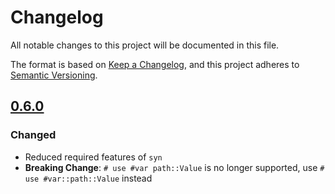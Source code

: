 # Changelog
All notable changes to this project will be documented in this file.

The format is based on [Keep a Changelog](https://keepachangelog.com/en/1.0.0/),
and this project adheres to [Semantic Versioning](https://semver.org/spec/v2.0.0.html).

## [0.6.0]
### Changed
- Reduced required features of `syn`
- **Breaking Change**: `# use #var path::Value` is no longer supported, use `#
    use #var::path::Value` instead

[unreleased]: https://github.com/ModProg/derive-where/compare/v0.5.1...HEAD
[0.6.0]: https://github.com/ModProg/derive-where/compare/v0.5.1...v0.6.0
